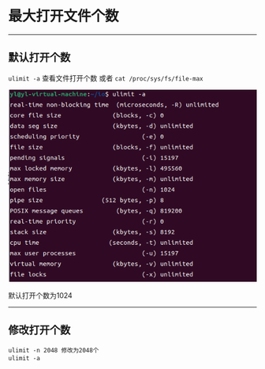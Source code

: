 # 最大打开文件个数

---

## 默认打开个数

`ulimit -a` 查看文件打开个数
或者
`cat /proc/sys/fs/file-max`

![默认](images/2023-09-10-15-54-22.png)

默认打开个数为1024

---

## 修改打开个数

```Linux
ulimit -n 2048 修改为2048个
ulimit -a 
```
